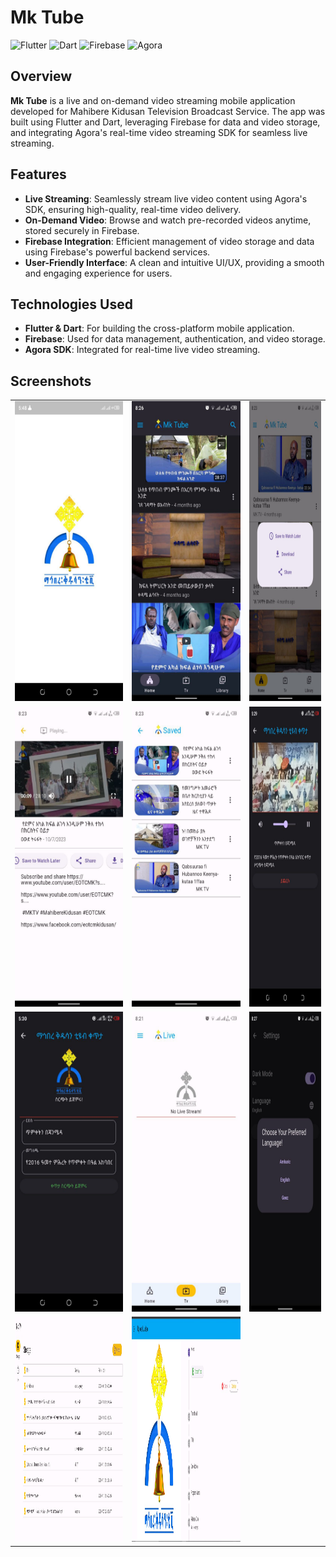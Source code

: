 # Mk Tube

![Flutter](https://img.shields.io/badge/Made%20with-Flutter-02569B?style=for-the-badge&logo=flutter)
![Dart](https://img.shields.io/badge/Code-Dart-0175C2?style=for-the-badge&logo=dart)
![Firebase](https://img.shields.io/badge/Backend-Firebase-FFCA28?style=for-the-badge&logo=firebase)
![Agora](https://img.shields.io/badge/SDK-Agora-007AFC?style=for-the-badge&logo=agora)

## Overview

**Mk Tube** is a live and on-demand video streaming mobile application developed for Mahibere Kidusan Television Broadcast Service. The app was built using Flutter and Dart, leveraging Firebase for data and video storage, and integrating Agora's real-time video streaming SDK for seamless live streaming.

## Features

- **Live Streaming**: Seamlessly stream live video content using Agora's SDK, ensuring high-quality, real-time video delivery.
- **On-Demand Video**: Browse and watch pre-recorded videos anytime, stored securely in Firebase.
- **Firebase Integration**: Efficient management of video storage and data using Firebase's powerful backend services.
- **User-Friendly Interface**: A clean and intuitive UI/UX, providing a smooth and engaging experience for users.

## Technologies Used

- **Flutter & Dart**: For building the cross-platform mobile application.
- **Firebase**: Used for data management, authentication, and video storage.
- **Agora SDK**: Integrated for real-time live video streaming.

## Screenshots

<table>
  <tr>
  </tr>

  <tr>
    <td><img src="screenshots/splash.jpg" width=270 height=480></td>
    <td><img src="screenshots/home blach.jpg" width=270 height=480></td>
    <td><img src="screenshots/video actions.jpg" width=270 height=480></td>
  </tr>
  
  <tr>
    <td><img src="screenshots/video playing.jpg" width=270 height=480></td>
    <td><img src="screenshots/saved videos.jpg" width=270 height=480></td>
    <td><img src="screenshots/live stream admin.jpg" width=270 height=480></td>
  </tr>
  

  <tr>
    <td><img src="screenshots/live.jpg" width=270 height=480></td>
    <td><img src="screenshots/no live.jpg" width=270 height=480></td>
    <td><img src="screenshots/language.jpg" width=270 height=480></td>
  </tr>
  
  <tr>
    <td><img src="screenshots/video list admin.jpg" width=405 height=360></td>
    <td><img src="screenshots/add video admin.jpg" width=405 height=360></td>
  </tr>
        
 </table>
